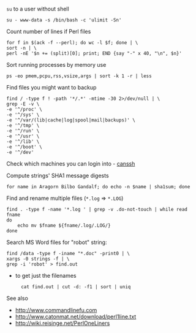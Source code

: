 `su` to a user without shell

    su - www-data -s /bin/bash -c 'ulimit -Sn'

Count number of lines if Perl files

    for f in $(ack -f --perl); do wc -l $f; done | \
    sort -n | \
    perl -nE '$n += (split)[0]; print; END {say "-" x 40, "\n", $n}'

Sort running processes by memory use

    ps -eo pmem,pcpu,rss,vsize,args | sort -k 1 -r | less

Find files you might want to backup

    find / -type f ! -path '*/.*' -mtime -30 2>/dev/null | \
    grep -E -v \
    -e '^/proc' \
    -e '^/sys' \
    -e '^/var/(lib|cache|log|spool|mail|backups)' \
    -e '^/tmp' \
    -e '^/run' \
    -e '^/usr' \
    -e '^/lib' \
    -e '^/boot' \
    -e '^/dev'

Check which machines you can login into - [canssh](https://github.com/jreisinger/dotfiles/blob/master/bin/canssh)

Compute strings' SHA1 message digests

    for name in Aragorn Bilbo Gandalf; do echo -n $name | sha1sum; done

Find and rename multiple files (`*.log` => `*.LOG`)

    find . -type f -name '*.log ' | grep -v .do-not-touch | while read fname
    do
        echo mv $fname ${fname/.log/.LOG/}
    done

Search MS Word files for "robot" string:

    find /data -type f -iname "*.doc" -print0 | \
    xargs -0 strings -f | \
    grep -i 'robot' > find.out

* to get just the filenames

        cat find.out | cut -d: -f1 | sort | uniq

See also 

* http://www.commandlinefu.com
* http://www.catonmat.net/download/perl1line.txt
* http://wiki.reisinge.net/PerlOneLiners
